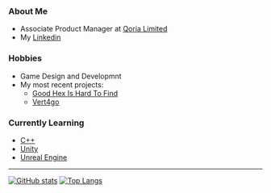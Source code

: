 ### About Me
- Associate Product Manager at [Qoria Limited](https://qoria.com/)
- My [Linkedin](https://www.linkedin.com/in/josh-hehir-7176a1190/)

### Hobbies
- Game Design and Developmnt
- My most recent projects:
  - [Good Hex Is Hard To Find](https://ghostentity12.itch.io/good-hex)
  - [Vert4go](https://github.com/joshhehir/Vert4go)

### Currently Learning
- [C++](https://www.w3schools.com/cpp/cpp_intro.asp)
- [Unity](https://unity.com/)
- [Unreal Engine](https://www.unrealengine.com/en-US)

---

[![GitHub stats](https://github-readme-stats.vercel.app/api?username=joshhehir)](https://github.com/anuraghazra/github-readme-stats)
[![Top Langs](https://github-readme-stats.vercel.app/api/top-langs/?username=joshhehir)](https://github.com/anuraghazra/github-readme-stats)
